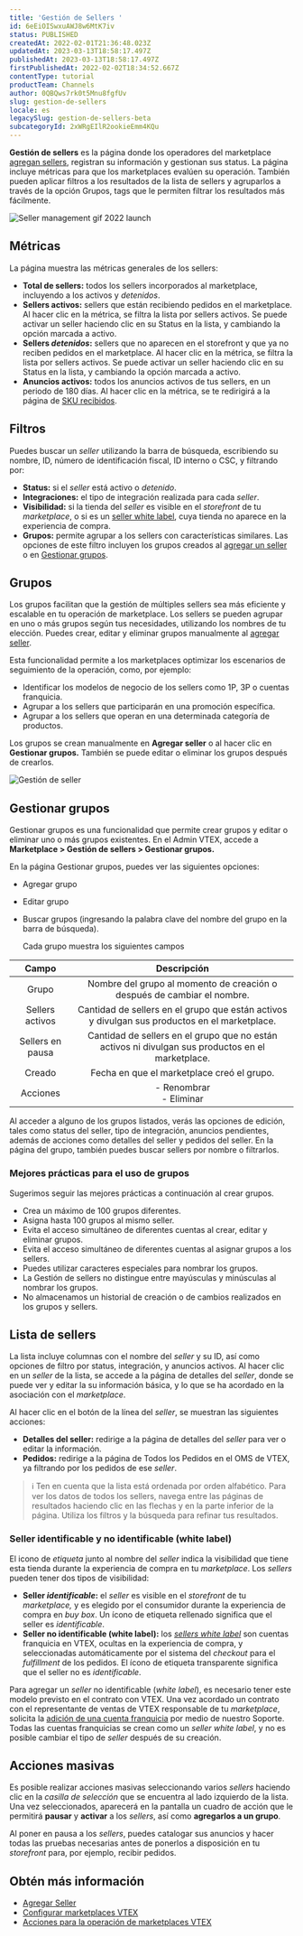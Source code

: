 ```yaml
---
title: 'Gestión de Sellers '
id: 6eEiOISwxuAWJ8w6MtK7iv
status: PUBLISHED
createdAt: 2022-02-01T21:36:48.023Z
updatedAt: 2023-03-13T18:58:17.497Z
publishedAt: 2023-03-13T18:58:17.497Z
firstPublishedAt: 2022-02-02T18:34:52.667Z
contentType: tutorial
productTeam: Channels
author: 0QBQws7rk0t5Mnu8fgfUv
slug: gestion-de-sellers
locale: es
legacySlug: gestion-de-sellers-beta
subcategoryId: 2xWRgEIlR2ookieEmm4KQu
---
```


**Gestión de sellers** es la página donde los operadores del marketplace [agregan sellers](https://help.vtex.com/es/tutorial/adicionar-seller--tutorials_392), registran su información y gestionan sus status. La página incluye métricas para que los marketplaces evalúen su operación. También pueden aplicar filtros a los resultados de la lista de sellers y agruparlos a través de la opción Grupos, tags que le permiten filtrar los resultados más fácilmente.  

![Seller management gif 2022 launch](//images.ctfassets.net/alneenqid6w5/6nedzBeTr3y9d47ArKh40r/d280e61590f95fcd669cf45b137790f8/Seller_Management.gif)

## Métricas
La página muestra las métricas generales de los sellers:

- __Total de sellers:__ todos los sellers incorporados al marketplace, incluyendo a los activos y *detenidos*.  
- __Sellers activos:__ sellers que están recibiendo pedidos en el marketplace. Al hacer clic en la métrica, se filtra la lista por sellers activos. Se puede activar un seller haciendo clic en su Status en la lista, y cambiando la opción marcada a activo.   
- __Sellers *detenidos*:__ sellers que no aparecen en el storefront y que ya no reciben pedidos en el marketplace. Al hacer clic en la métrica, se filtra la lista por sellers activos. Se puede activar un seller haciendo clic en su Status en la lista, y cambiando la opción marcada a activo.   
- __Anuncios activos:__ todos los anuncios activos de tus sellers, en un periodo de 180 días. Al hacer clic en la métrica, se te redirigirá a la página de [SKU recibidos](https://help.vtex.com/es/tutorial/sugerindo-e-aprovando-skus--tutorials_396).  

## Filtros

Puedes buscar un _seller_ utilizando la barra de búsqueda, escribiendo su nombre, ID, número de identificación fiscal, ID interno o CSC, y filtrando por:

- **Status:** si el _seller_ está activo o *detenido*.   
- **Integraciones:** el tipo de integración realizada para cada _seller_.  
- **Visibilidad:** si la tienda del _seller_ es visible en el _storefront_ de tu _marketplace_, o si es un [seller white label](https://help.vtex.com/es/tutorial/definicoes-de-conta-franquia-e-seller-white-label--5orlGHyDHGAYciQ64oEgKa#o-que-e-um-seller-white-label), cuya tienda no aparece en la experiencia de compra.      
- **Grupos:** permite agrupar a los sellers con características similares. Las opciones de este filtro incluyen los grupos creados al [agregar un seller](https://help.vtex.com/es/tutorial/adicionar-seller--tutorials_392) o en [Gestionar grupos](https://docs.google.com/document/d/1D5BcikSA6yJTioZXS8pKFZKfhmjks8QL31d1hWd1nec/edit#heading=h.kc7jlls22q4g).  

## Grupos
Los grupos facilitan que la gestión de múltiples sellers sea más eficiente y escalable en tu operación de marketplace. Los sellers se pueden agrupar en uno o más grupos según tus necesidades, utilizando los nombres de tu elección. Puedes crear, editar y eliminar grupos manualmente al [agregar seller](https://help.vtex.com/es/tutorial/adicionar-seller--tutorials_392).

Esta funcionalidad permite a los marketplaces optimizar los escenarios de seguimiento de la operación, como, por ejemplo:
- Identificar los modelos de negocio de los sellers como 1P, 3P o cuentas franquicia.  
- Agrupar a los sellers que participarán en una promoción específica.  
- Agrupar a los sellers que operan en una determinada categoría de productos.  

Los grupos se crean manualmente en __Agregar seller__ o al hacer clic en __Gestionar grupos.__ También se puede editar o eliminar los grupos después de crearlos.  

![Gestión de seller](//images.ctfassets.net/alneenqid6w5/1dkekloSl228CxABGgylD7/c74c7c6069bb8e6e4908a10c4e208827/gestionador_de_seller_es.png)  

## Gestionar grupos  

Gestionar grupos es una funcionalidad que permite crear grupos y editar o eliminar uno o más grupos existentes. En el Admin VTEX, accede a __Marketplace > Gestión de sellers > Gestionar grupos.__  

En la página Gestionar grupos, puedes ver las siguientes opciones:
  - Agregar grupo
  - Editar grupo
  - Buscar grupos (ingresando la palabra clave del nombre del grupo en la barra de búsqueda).

    Cada grupo muestra los siguientes campos  

| **Campo** | **Descripción** |  
|:---:|:---:|  
| Grupo | Nombre del grupo al momento de creación o después de cambiar el nombre. |  
| Sellers activos | Cantidad de sellers en el grupo que están activos y divulgan sus productos en el marketplace. |  
| Sellers en pausa | Cantidad de sellers en el grupo que no están activos ni divulgan sus productos en el marketplace. |  
| Creado | Fecha en que el marketplace creó el grupo. |  
| Acciones | - Renombrar <br>- Eliminar |  

Al acceder a alguno de los grupos listados, verás las opciones de edición, tales como status del seller, tipo de integración, anuncios pendientes, además de acciones como detalles del seller y pedidos del seller. En la página del grupo, también puedes buscar sellers por nombre o filtrarlos.

### Mejores prácticas para el uso de grupos
Sugerimos seguir las mejores prácticas a continuación al crear grupos.

- Crea un máximo de 100 grupos diferentes.  
- Asigna hasta 100 grupos al mismo seller.  
- Evita el acceso simultáneo de diferentes cuentas al crear, editar y eliminar grupos.  
- Evita el acceso simultáneo de diferentes cuentas al asignar grupos a los sellers.  
- Puedes utilizar caracteres especiales para nombrar los grupos.  
- La Gestión de sellers no distingue entre mayúsculas y minúsculas al nombrar los grupos.  
- No almacenamos un historial de creación o de cambios realizados en los grupos y sellers.  

## Lista de sellers

La lista incluye columnas con el nombre del _seller_ y su ID, así como opciones de filtro por status, integración, y anuncios activos. Al hacer clic en un _seller_ de la lista, se accede a la página de detalles del _seller_, donde se puede ver y editar la su información básica, y lo que se ha acordado en la asociación con el _marketplace_. 

Al hacer clic en el botón <i class="fas fa-ellipsis-v"></i> de la línea del _seller_, se muestran las siguientes acciones:

- **Detalles del seller:** redirige a la página de detalles del _seller_ para ver o editar la información.  
- **Pedidos:** redirige a la página de Todos los Pedidos en el OMS de VTEX, ya filtrando por los pedidos de ese _seller_.  

>ℹ️ Ten en cuenta que la lista está ordenada por orden alfabético. Para ver los datos de todos los sellers, navega entre las páginas de resultados haciendo clic en las flechas <i class="fas fa-angle-left"></i> y <i class="fas fa-angle-right"></i> en la parte inferior de la página. Utiliza los filtros y la búsqueda para refinar tus resultados.

### Seller identificable y no identificable (white label)

El icono de <i class="fas fa-tag"></i> _etiqueta_ junto al nombre del _seller_ indica la visibilidad que tiene esta tienda durante la experiencia de compra en tu _marketplace_. Los _sellers_ pueden tener dos tipos de visibilidad:

- **Seller *identificable*:** el _seller_ es visible en el _storefront_ de tu _marketplace,_ y es elegido por el consumidor durante la experiencia de compra en _buy box_. Un ícono de etiqueta rellenado significa que el seller es *identificable*.  
- **Seller no identificable (white label):** los _[sellers white label](https://help.vtex.com/es/tutorial/definicoes-de-conta-franquia-e-seller-white-label)_ son cuentas franquicia en VTEX, ocultas en la experiencia de compra, y seleccionadas automáticamente por el sistema del _checkout_ para el _fulfillment_ de los pedidos.  El ícono de etiqueta transparente significa que el seller no es *identificable*.  

Para agregar un _seller_ no identificable (_white label_), es necesario tener este modelo previsto en el contrato con VTEX. Una vez acordado un contrato con el representante de ventas de VTEX responsable de tu _marketplace_, solicita la [adición de una cuenta franquicia](https://help.vtex.com/es/tutorial/o-que-e-conta-franquia--kWQC6RkFSCUFGgY5gSjdl) por medio de nuestro Soporte. Todas las cuentas franquicias se crean como un _seller white label_, y no es posible cambiar el tipo de _seller_ después de su creación. 

## Acciones masivas

Es posible realizar acciones masivas seleccionando varios _sellers_ haciendo clic en la _casilla de selección_ que se encuentra al lado izquierdo de la lista. Una vez seleccionados, aparecerá en la pantalla un cuadro de acción que le permitirá **pausar** y **activar** a los _sellers_, así como **agregarlos a un grupo**. 

Al poner en pausa a los _sellers_, puedes catalogar sus anuncios y hacer todas las pruebas necesarias antes de ponerlos a disposición en tu _storefront_ para, por ejemplo, recibir pedidos.

## Obtén más información

- [Agregar Seller](https://help.vtex.com/es/tutorial/adicionar-seller--tutorials_392)
- [Configurar marketplaces VTEX](https://help.vtex.com/es/tutorial/configurar-marketplace-vtex--7splyp5MqIyt2Iyz5jsNzb)
- [Acciones para la operación de marketplaces VTEX](https://help.vtex.com/es/tutorial/acoes-para-a-operacao-de-marketplaces-vtex--2SdIflvwywiOqCpczKCfev)


